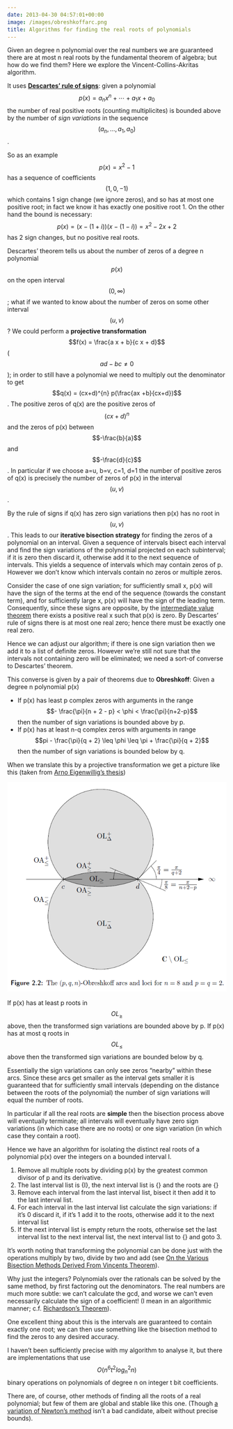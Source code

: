 ```yaml
---
date: 2013-04-30 04:57:01+00:00
image: /images/obreshkoffarc.png
title: Algorithms for finding the real roots of polynomials
---
```


Given an degree n polynomial over the real numbers we are guaranteed there are at most n real roots by the fundamental theorem of algebra; but how do we find them? Here we explore the Vincent-Collins-Akritas algorithm.


It uses [**Descartes’ rule of signs**](http://en.wikipedia.org/wiki/Descartes%27_rule_of_signs): given a polynomial  $$p(x) = a_n x^n + \cdots + a_1 x + a_0$$  the number of real positive roots (counting multiplicites) is bounded above by the number of *sign variations* in the sequence  $$(a_n, \ldots, a_1, a_0)$$ .


<!--more-->


So as an example  $$p(x) = x^2 - 1$$  has a sequence of coefficients  $$(1, 0, -1)$$  which contains 1 sign change (we ignore zeros), and so has at most one positive root; in fact we know it has exactly one positive root 1. On the other hand the bound is necessary:  $$p(x) = (x-(1+i))(x-(1-i))= x^2-2x+2$$  has 2 sign changes, but no positive real roots.


Descartes’ theorem tells us about the number of zeros of a degree n polynomial  $$p(x)$$  on the open interval  $$(0, \infty)$$ ; what if we wanted to know about the number of zeros on some other interval  $$(u, v)$$ ? We could perform a **projective transformation**  $$f(x) = \frac{a x + b}{c x + d}$$  ( $$ad - bc \neq 0$$ ); in order to still have a polynomial we need to multiply out the denominator to get  $$q(x) = (cx+d)^{n} p(\frac{ax +b}{cx+d})$$ . The positive zeros of q(x) are the positive zeros of  $$(cx+d)^n$$  and the zeros of p(x) between  $$-\frac{b}{a}$$  and  $$-\frac{d}{c}$$ . In particular if we choose a=u, b=v, c=1, d=1 the number of positive zeros of q(x) is precisely the number of zeros of p(x) in the interval  $$(u, v)$$ .


By the rule of signs if q(x) has zero sign variations then p(x) has no root in  $$(u, v)$$ . This leads to our **iterative bisection strategy** for finding the zeros of a polynomial on an interval. Given a sequence of intervals bisect each interval and find the sign variations of the polynomial projected on each subinterval; if it is zero then discard it, otherwise add it to the next sequence of intervals. This yields a sequence of intervals which may contain zeros of p. However we don’t know which intervals contain no zeros or multiple zeros.


Consider the case of one sign variation; for sufficiently small x, p(x) will have the sign of the terms at the end of the sequence (towards the constant term), and for sufficiently large x, p(x) will have the sign of the leading term. Consequently, since these signs are opposite, by the [intermediate value theorem](http://en.wikipedia.org/wiki/Intermediate_value_theorem) there exists a positive real x such that p(x) is zero. By Descartes’ rule of signs there is at most one real zero; hence there must be exactly one real zero.


Hence we can adjust our algorithm; if there is one sign variation then we add it to a list of definite zeros. However we’re still not sure that the intervals not containing zero will be eliminated; we need a sort-of converse to Descartes’ theorem.


This converse is given by a pair of theorems due to **Obreshkoff**: Given a degree n polynomial p(x)




*  If p(x) has least p complex zeros with arguments in the range  $$- \frac{\pi}{n + 2 - p} < \phi < \frac{\pi}{n+2-p}$$  then the number of sign variations is bounded above by p.
*  If p(x) has at least n-q complex zeros with arguments in range  $$pi - \frac{\pi}{q + 2} \leq \phi \leq \pi + \frac{\pi}{q + 2}$$  then the number of sign variations is bounded below by q.



When we translate this by a projective transformation we get a picture like this (taken from [Arno Eigenwillig’s thesis](http://scidok.sulb.uni-saarland.de/volltexte/2010/3244/pdf/Dissertation_8200_Eige_Arno_2008.pdf))


![Obreshkoff Arc for n=8 and p=q=2](/images/obreshkoffarc.png)


If p(x) has at least p roots in  $$OL_{\geq}$$  above, then the transformed sign variations are bounded above by p. If p(x) has at most q roots in  $$OL_{\leq}$$  above then the transformed sign variations are bounded below by q.


Essentially the sign variations can only see zeros “nearby” within these arcs. Since these arcs get smaller as the interval gets smaller it is guaranteed that for sufficiently small intervals (depending on the distance between the roots of the polynomial) the number of sign variations will equal the number of roots.


In particular if all the real roots are **simple** then the bisection process above will eventually terminate; all intervals will eventually have zero sign variations (in which case there are no roots) or one sign variation (in which case they contain a root).


Hence we have an algorithm for isolating the distinct real roots of a polynomial p(x) over the integers on a bounded interval I.




1.  Remove all multiple roots by dividing p(x) by the greatest common divisor of p and its derivative.
1.  The last interval list is {I}, the next interval list is {} and the roots are {}
1.  Remove each interval from the last interval list, bisect it then add it to the last interval list.
1.  For each interval in the last interval list calculate the sign variations: if it’s 0 discard it, if it’s 1 add it to the roots, otherwise add it to the next interval list
1.  If the next interval list is empty return the roots, otherwise set the last interval list to the next interval list, the next interval list to {} and goto 3.



It’s worth noting that transforming the polynomial can be done just with the operations multiply by two, divide by two and add (see [On the Various Bisection Methods Derived From Vincents Theorem](http://sci-gems.math.bas.bg/jspui/bitstream/10525/376/1/sjc051-vol2-num1-2008.pdf)).


Why just the integers? Polynomials over the rationals can be solved by the same method, by first factoring out the denominators. The real numbers are much more subtle: we can’t calculate the gcd, and worse we can’t even necessarily calculate the sign of a coefficient! (I mean in an algorithmic manner; c.f. [Richardson’s Theorem](http://en.wikipedia.org/wiki/Richardson%27s_theorem)).


One excellent thing about this is the intervals are guaranteed to contain exactly one root; we can then use something like the bisection method to find the zeros to any desired accuracy.


I haven’t been sufficiently precise with my algorithm to analyse it, but there are implementations that use  $$O(n^6t^2log^2_nn)$$  binary operations on polynomials of degree n on integer t bit coefficients.


There are, of course, other methods of finding all the roots of a real polynomial; but few of them are global and stable like this one. (Though [a variation of Newton’s method](http://mathlab.sunysb.edu/~scott/Papers/Newton/Published.pdf) isn’t a bad candidate, albeit without precise bounds).